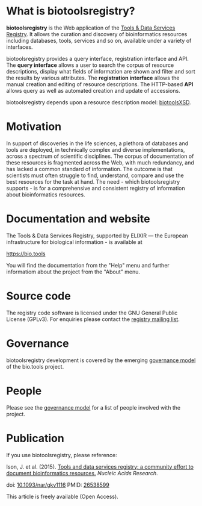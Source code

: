 # What is biotoolsregistry?
**biotoolsregistry** is the Web application of the [Tools & Data Services Registry](https://bio.tools).  It allows the curation and discovery of bioinformatics resources including databases, tools, services and so on, available under a variety of interfaces. 

biotoolsregistry provides a query interface, registration interface and API. The **query interface** allows a user to search the corpus of resource descriptions, display what fields of information are shown and filter and sort the results by various attributes.  The **registration interface** allows the manual creation and editing of resource descriptions.  The HTTP-based **API** allows query as well as automated creation and update of accessions.

biotoolsregistry depends upon a resource description model: [biotoolsXSD](https://github.com/bio-tools/biotoolsXSD).

# Motivation
In support of discoveries in the life sciences, a plethora of databases and tools are deployed, in technically complex and diverse implementations, across a spectrum of scientific disciplines. The corpus of documentation of these resources is fragmented across the Web, with much redundancy, and has lacked a common standard of information. The outcome is that scientists must often struggle to find, understand, compare and use the best resources for the task at hand.  The need - which biotoolsregistry supports - is for a comprehensive and consistent registry of information about bioinformatics resources.

# Documentation and website

The Tools & Data Services Registry, supported by ELIXIR — the European infrastructure for biological information - is available at 

https://bio.tools

You will find the documentation from the "Help" menu and further informatiom about the project from the "About" menu.

# Source code
The registry code software is licensed under the GNU General Public License (GPLv3).  For enquiries please contact the [registry mailing list](mailto:registry@elixir-dk.org).

# Governance
biotoolsregistry development is covered by the emerging [governance model](https://docs.google.com/document/d/11bHg_-HAUFKbWg1O2XWmrmJZOcNMDzcFyrqGVm4FWk0/edit#) of the bio.tools project.  

# People
Please see the [governance model](https://docs.google.com/document/d/11bHg_-HAUFKbWg1O2XWmrmJZOcNMDzcFyrqGVm4FWk0/edit#heading=h.jekbgucedks5) for a list of people involved with the project.

# Publication
If you use biotoolsregistry, please reference:

Ison, J. et al. (2015). [Tools and data services registry: a community effort to document bioinformatics resources.](http://nar.oxfordjournals.org/content/early/2015/11/03/nar.gkv1116.long) _Nucleic Acids Research_.

doi: [10.1093/nar/gkv1116](http://dx.doi.org/10.1093/nar/gkv1116) PMID: [26538599 ](http://www.ncbi.nlm.nih.gov/pubmed/26538599)

This article is freely available (Open Access).

